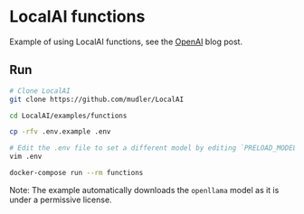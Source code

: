 # LocalAI functions

Example of using LocalAI functions, see the [OpenAI](https://openai.com/blog/function-calling-and-other-api-updates) blog post.

## Run

```bash
# Clone LocalAI
git clone https://github.com/mudler/LocalAI

cd LocalAI/examples/functions

cp -rfv .env.example .env

# Edit the .env file to set a different model by editing `PRELOAD_MODELS`.
vim .env

docker-compose run --rm functions
```

Note: The example automatically downloads the `openllama` model as it is under a permissive license.
